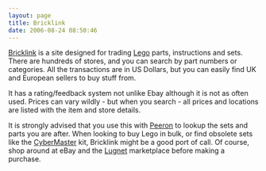 ```yaml
---
layout: page
title: Bricklink
date: 2006-08-24 08:50:46
---
```

[Bricklink](https://www.bricklink.com/v2/main.page) is a site designed
for trading [Lego](/wiki/lego.html "The best known construction toy")
parts, instructions and sets. There are hundreds of stores, and you can
search by part numbers or categories. All the transactions are in US
Dollars, but you can easily find UK and European sellers to buy stuff
from.

It has a rating/feedback system not unlike Ebay although it is not
as often used. Prices can vary wildly - but when you search - all prices
and locations are listed with the item and store details.

It is strongly advised that you use this with [Peeron](/wiki/peeron "Online database of Lego Sets and Parts") to
lookup the sets and parts you are after. When looking to buy Lego in
bulk, or find obsolete sets like the [CyberMaster](/wiki/cybermaster.html "CyberMaster") kit, Bricklink might
be a good port of call. Of course, shop around at eBay and the [Lugnet](/wiki/lugnet.html "Lego Users Group Network") marketplace
before making a purchase.
